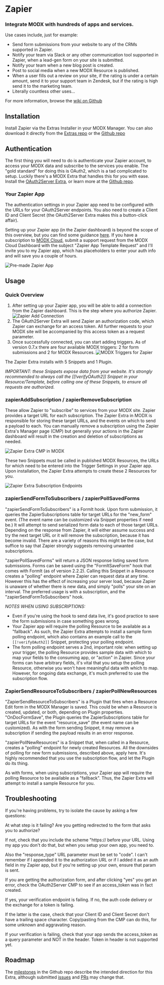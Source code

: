 Zapier
======

### Integrate MODX with hundreds of apps and services.

Use cases include, just for example:

- Send form submissions from your website to any of the CRMs supported in Zapier.
- Notify your team via Slack or any other communication tool supported in Zapier, when a lead-gen form on your site is submitted.
- Notify your team when a new blog post is created.
- Post to social media when a new MODX Resource is published.
- When a user fills out a review on your site, if the rating is under a certain amount, send it to your support team in Zendesk, but if the rating is high send it to the marketing team.
- Literally countless other uses...

For more information, browse the [wiki on Github](https://github.com/sepiariver/zapier/wiki)

## Installation

Install Zapier via the Extras Installer in your MODX Manager. You can also download it directly from the [Extras repo](http://modx.com/extras/package/zapier) or the [Github repo](https://github.com/sepiariver/zapier/)

## Authentication

The first thing you will need to do is authenticate your Zapier account, to access your MODX data and subscribe to the services you enable. The "gold standard" for doing this is OAuth2, which is a tad complicated to setup. Luckily there's a MODX Extra that handles this for you with ease. Install the [OAuth2Server Extra](http://modx.com/extras/package/oauth2server), or learn more at the [Github repo](https://github.com/modxcms/oauth2-server).

### Your Zapier App

The authentication settings in your Zapier app need to be configured with the URLs for your OAuth2Server endpoints. You also need to create a Client ID and Client Secret (the OAuth2Server Extra makes this a button-click affair). 

Setting up your Zapier app (in the Zapier dashboard) is beyond the scope of this overview, but you can find some guidance [here](https://github.com/sepiariver/zapier/wiki/Inside-Zapier). If you have a subscription to [MODX Cloud](https://modxcloud.com/), submit a support request from the MODX Cloud Dashboard with the subject "Zapier App Template Request" and I'll invite you to my Zapier app, which has placeholders to enter your auth info and will save you a couple of hours.

![Pre-made Zapier App](https://www.dropbox.com/s/o7uwnir1gneleyw/Screenshot%202015-11-20%2015.09.14.png?dl=1)

## Usage

### Quick Overview

1. After setting up your Zapier app, you will be able to add a connection from the Zapier dashboard. This is the step where you authorize Zapier. 
![Zapier Add Connection](https://www.dropbox.com/s/4sxdi08fco5vzio/Screenshot%202015-11-20%2015.03.01.png?dl=1)
2. The OAuth2Server Extra will send Zapier an authorization code, which Zapier can exchange for an access token. All further requests to your MODX site will be accompanied by this access token as a request parameter. 
3. Once successfully connected, you can start adding triggers. As of version 0.7.x there are four available MODX triggers: 2 for form submissions and 2 for MODX Resources. 
![MODX Triggers for Zapier](https://www.dropbox.com/s/ftfhp7kxqgu18ia/Screenshot%202015-11-20%2015.05.12.png?dl=1)

The Zapier Extra installs with 5 Snippets and 1 Plugin. 

_IMPORTANT: these Snippets expose data from your website. It's strongly recommended to always call the [[!verifyOAuth2]] Snippet in your Resource/Template, before calling one of these Snippets, to ensure all requests are authorized._

### zapierAddSubscription / zapierRemoveSubscription

These allow Zapier to "subscribe" to services from your MODX site. Zapier provides a target URL for each subscription. The Zapier Extra in MODX is responsible for storing these target URLs, and the events on which to send a payload to each. You can manually remove a subscription using the Zapier Extra's Manager page (CMP) but generally your actions in the Zapier dashboard will result in the creation and deletion of subscriptions as needed.

![Zapier Extra CMP in MODX](https://www.dropbox.com/s/2s96d2b4z2zksli/Screenshot%202015-11-20%2015.07.44.png?dl=1)

These two Snippets must be called in published MODX Resources, the URLs for which need to be entered into the Trigger Settings in your Zapier app. Upon installation, the Zapier Extra attempts to create these 2 Resources for you.

![Zapier Extra Subscription Endpoints](https://www.dropbox.com/s/cl8qhqapssvq1n9/Screenshot%202015-11-20%2015.10.44.png?dl=1)

### zapierSendFormToSubscribers / zapierPollSavedForms

"zapierSendFormToSubscribers" is a FormIt hook. Upon form submission, it queries the ZapierSubscriptions table for target URLs for the "new_form" event. (The event name can be customized via Snippet properties if need be.) It will attempt to send serialized form data to each of those target URLs. Depending on the response from Zapier, it will either assume success and try the next target URL or it will remove the subscription, because it has become invalid. There are a variety of reasons this might be the case, but suffice to say that Zapier strongly suggests removing unwanted subscriptions.

"zapierPollSavedForms" will return a JSON response listing saved form submissions. Forms can be saved using the "FormItSaveForm" hook that comes with FormIt (as of version 2.2.2). Calling this Snippet in a Resource creates a "polling" endpoint where Zapier can request data at any time. However this has the effect of increasing your server load, because Zapier is unaware of whether there is new data, and simply "polls" your site on an interval. The preferred usage is with a subscription, and the "zapierSendFormToSubscribers" hook.

_NOTES WHEN USING SUBSCRIPTIONS:_

- Even if you're using the hook to send data live, it's good practice to save the form submissions in case something goes wrong.
- Your Zapier app will require the polling Resource to be available as a "fallback". As such, the Zapier Extra attempts to install a sample form polling endpoint, which also contains an example call to the `[[!verifyOAuth2]]` Snippet, protecting your polling endpoint.
- The form polling endpoint serves a 2nd, important role: when setting up your trigger, the polling Resource provides sample data with which to map your fields to the consuming app, or "action" in Zapier. Since your forms can have arbitrary fields, it's vital that you setup the polling Resource, otherwise you won't have meaningful data with which to map. However, for ongoing data exchange, it's much preferred to use the subscription flow.

### ZapierSendResourceToSubscribers / zapierPollNewResources

"ZapierSendResourceToSubscribers" is a Plugin that fires when a Resource Edit form in the MODX Manager is saved. This could be when a Resource is created, updated, or both, depending on Plugin properties. "OnDocFormSave", the Plugin queries the ZapierSubscriptions table for target URLs for the event "resource_save" (the event name can be customized). As with the form sending Snippet, it may remove a subscription if sending the payload results in an error response.

"zapierPollNewResources" is a Snippet that, when called in a Resource, creates a "polling" endpoint for newly created Resources. All the downsides of polling for new form submissions, described above, apply here. It's highly recommended that you use the subscription flow, and let the Plugin do its thing.

As with forms, when using subscriptions, your Zapier app will require the polling Resource to be available as a "fallback". Thus, the Zapier Extra will attempt to install a sample Resource for you.

## Troubleshooting

If you're having problems, try to isolate the cause by asking a few questions:

At what step is it failing? Are you getting redirected to the form that asks you to authorize?

If not, check that you include the scheme "https:// before your URL. Using my app you don't do that, but when you setup your own app, you need to. 

Also the "response_type" URL parameter must be set to "code". I can't remember if I appended it to the authorization URL or if I added it as an auth field in my Zapier app, but if you're setting up your own, ensure that param is sent.

If you are getting the authorization form, and after clicking "yes" you get an error, check the OAuth2Server CMP to see if an access_token was in fact created.

If yes, your verification endpoint is failing. If no, the auth code delivery or the exchange for a token is failing.

If the latter is the case, check that your Client ID and Client Secret don't have a trailing space character. Copy/pasting from the CMP can do this, for some unknown and aggravating reason.

If your verification is failing, check that your app sends the access_token as a query parameter and NOT in the header. Token in header is not supported yet.

## Roadmap

The [milestones](https://github.com/sepiariver/zapier/milestones) in the Github repo describe the intended direction for this Extra, although submitted [issues](https://github.com/sepiariver/zapier/issues) and [PRs](https://github.com/sepiariver/zapier/pulls) may change that.
